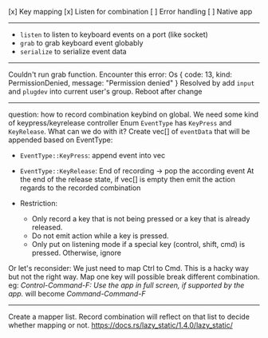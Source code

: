 [x] Key mapping
[x] Listen for combination
[ ] Error handling
[ ] Native app

---
- `listen` to listen to keyboard events on a port (like socket)
- `grab` to grab keyboard event globably
- `serialize` to serialize event data


---
Couldn't run grab function. Encounter this error: Os { code: 13, kind: PermissionDenied, message: "Permission denied" }
Resolved by add `input` and `plugdev` into current user's group. Reboot after change


---
question: how to record combination keybind on global. We need some kind of keypress/keyrelease controller
Enum `EventType` has `KeyPress` and `KeyRelease`. What can we do with it?
Create vec[] of `eventData` that will be appended based on EventType:
- `EventType::KeyPress`: append event into vec
- `EventType::KeyRelease`: End of recording -> pop the according event
At the end of the release state, if vec[] is empty then emit the action regards to the recorded combination

- Restriction:
    + Only record a key that is not being pressed or a key that is already released.
    + Do not emit action while a key is pressed.
    + Only put on listening mode if a special key (control, shift, cmd) is pressed. Otherwise, ignore

Or let's reconsider:
We just need to map Ctrl to Cmd. This is a hacky way but not the right way. Map one key will possible break different combination. eg: _Control-Command-F: Use the app in full screen, if supported by the app._ will become _Command-Command-F_

---
Create a mapper list. Record combination will reflect on that list to decide whether mapping or not.
https://docs.rs/lazy_static/1.4.0/lazy_static/